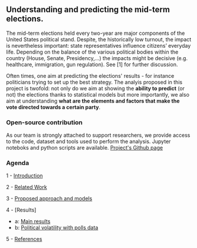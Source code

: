 ## Understanding and predicting the mid-term elections.

The mid-term elections held every two-year are major components of the United States political stand. Despite, the historically low turnout, the impact is nevertheless important: state representatives influence citizens’ everyday life. Depending on the balance of the various political bodies within the country (House, Senate, Presidency,...) the impacts might be decisive (e.g. healthcare, immigration, gun regulation). See [1] for further discussion.

Often times, one aim at predicting the elections' results - for instance politicians trying to set up the best strategy. The analyis proposed in this project is twofold: not only do we aim at showing the **ability to predict** (or not) the elections thanks to statistical models but more importantly, we also aim at understanding **what are the elements and factors that make the vote directed towards a certain party**. 

### Open-source contribution
As our team is strongly attached to support researchers, we provide access to the code, dataset and tools used to perform the analysis. Jupyter noteboks and python scripts are available.
[Project's Github page](https://github.com/tguens/cs109-project)

### Agenda

1 - [Introduction](https://tguens.github.io/understand-predict-winner.github.io/intro.html)

2 - [Related Work](https://tguens.github.io/understand-predict-winner.github.io/relatedwork.html)

3 - [Proposed approach and models](https://tguens.github.io/understand-predict-winner.github.io/approach.html)

4 - [Results]
* a: [Main results](https://tguens.github.io/understand-predict-winner.github.io/results.html)
* b: [Political volatility with polls data](https://tguens.github.io/understand-predict-winner.github.io/results.html)

5 - [References](https://tguens.github.io/understand-predict-winner.github.io/references.html)



